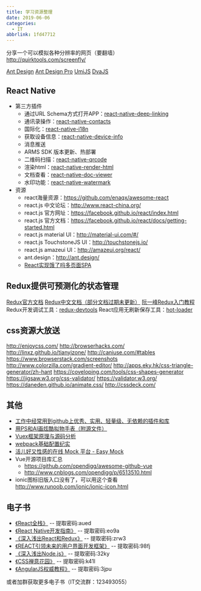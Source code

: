 ```yaml
---
title: 学习资源整理
date: 2019-06-06
categories:
  - IT
abbrlink: 1fd47712
---
```


分享一个可以模拟各种分辨率的网页（要翻墙） http://quirktools.com/screenfly/

[Ant Design](https://ant.design/docs/react/introduce-cn)
[Ant Design Pro](https://pro.ant.design/docs/getting-started-cn)
[UmiJS](https://umijs.org/zh/guide/)
[DvaJS](https://dvajs.com/guide/)


## React Native

* 第三方插件
	- 通过URL Schema方式打开APP：[react-native-deep-linking](https://github.com/luisfcofv/react-native-deep-linking)
	- 通讯录操作：[react-native-contacts](https://github.com/rt2zz/react-native-contacts)
	- 国际化：[react-native-i18n](https://github.com/AlexanderZaytsev/react-native-i18n)
	- 获取设备信息：[react-native-device-info](https://github.com/rebeccahughes/react-native-device-info)
	- 消息推送
	- ARMS SDK 版本更新、热部署
	- 二维码扫描：[react-native-qrcode](https://github.com/cssivision/react-native-qrcode)
	- 渲染html：[react-native-render-html](https://github.com/archriss/react-native-render-html)
	- 文档查看：[react-native-doc-viewer](https://github.com/philipphecht/react-native-doc-viewer)
	- 水印功能：[react-native-watermark](https://github.com/2207345508/react-native-textwatermark)
* 资源
	- react海量资源：https://github.com/enaqx/awesome-react
	- react.js 中文论坛：http://www.react-china.org/
	- react.js 官方网址：https://facebook.github.io/react/index.html
	- react.js 官方文档：https://facebook.github.io/react/docs/getting-started.html
	- react.js material UI：http://material-ui.com/#/
	- react.js TouchstoneJS UI：http://touchstonejs.io/
	- react.js amazeui UI：http://amazeui.org/react/
	- ant.design：http://ant.design/
	- [React实现饿了吗多页面SPA](https://github.com/chenjinxinlove/react-elm)


## Redux提供可预测化的状态管理

[Redux官方文档](https://redux.js.org)
[Redux中文文档（部分文档过期未更新）](https://cn.redux.js.org)
[阮一峰Redux入门教程](http://www.ruanyifeng.com/blog/2016/09/redux_tutorial_part_one_basic_usages.html)
Redux开发调试工具：[redux-devtools](https://github.com/gaearon/redux-devtools)
React应用无刷新保存工具：[hot-loader](http://gaearon.github.io/react-hot-loader/)

## css资源大放送

http://enjoycss.com/
http://browserhacks.com/
http://linxz.github.io/tianyizone/
http://caniuse.com/#tables
https://www.browserstack.com/screenshots
http://www.colorzilla.com/gradient-editor/
http://apps.eky.hk/css-triangle-generator/zh-hant
https://coveloping.com/tools/css-shapes-generator
https://jigsaw.w3.org/css-validator/
https://validator.w3.org/
https://daneden.github.io/animate.css/
http://cssdeck.com/

## 其他

- [工作中经常用到github上优秀、实用、轻量级、无依赖的插件和库](https://github.com/jawil/blog/issues/10) 
- [用PS和AI画炫酷拟物手表（附源文件）](http://www.ui.cn/detail/235900.html)
- [Vuex框架原理与源码分析](http://tech.meituan.com/vuex-code-analysis.html)
- [webpack基础配置纪实](https://juejin.im/post/59054226a22b9d0065dddfbe)
- [活儿好又性感的在线 Mock 平台 - Easy Mock](https://zhuanlan.zhihu.com/p/26568521)
- Vue开源项目库汇总
	- https://github.com/opendigg/awesome-github-vue
	- http://www.cnblogs.com/opendigg/p/6513510.html
- ionic图标旧版入口没有了，可以用这个查看 http://www.runoob.com/ionic/ionic-icon.html

## 电子书

- [《React全栈》](https://pan.baidu.com/s/1Ck1qjGRyKCU0ODSnFLwpiQ) -- 提取密码:aued
- [《React Native开发指南》](https://pan.baidu.com/s/1Bw8PeiJ1DCwdJtYliimELw) -- 提取密码:eo9a
- [《深入浅出React和Redux》](https://pan.baidu.com/s/16e9L_XwG-14FYgSDKyoXmA) -- 提取密码:zrw3
- [《REACT引领未来的用户界面开发框架》](https://pan.baidu.com/s/143OemShYGqVzVCg-DvrkCw) -- 提取密码:98fj
- [《深入浅出Node.js》](https://pan.baidu.com/s/1J3UQ57dSFyP7RGDY9RZp0A) -- 提取密码:32ky
- [《CSS禅意花园》](https://pan.baidu.com/s/1FckI-vVLsqUkHNgyJxk5jQ) -- 提取密码:k41l
- [《AngularJS权威教程》](https://pan.baidu.com/s/1nbKfooGzS0d10Y4GfFjYlQ) -- 提取密码:3jpu


或者加群获取更多电子书（IT交流群：123493055）